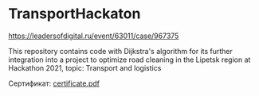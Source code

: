 # TransportHackaton
https://leadersofdigital.ru/event/63011/case/967375

This repository contains code with Dijkstra's algorithm for its further integration into a project to optimize road cleaning in the Lipetsk region at Hackathon 2021, topic: Transport and logistics

Сертификат:
[certificate.pdf](https://github.com/Firally/TransportHackathon/blob/main/certificate.pdf)
